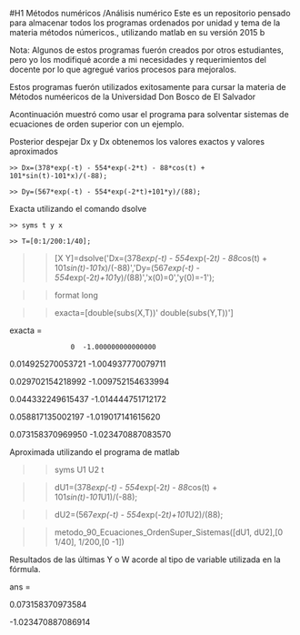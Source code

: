 #H1 Métodos numéricos /Análisis numérico
Este es un repositorio pensado para almacenar todos los programas ordenados por unidad y tema de la materia métodos númericos., utilizando matlab en su versión 2015 b

Nota: Algunos de estos programas fuerón creados por otros estudiantes, pero yo los modifiqué acorde a mi necesidades y requerimientos del docente por lo que agregué varios procesos para mejoralos.

Estos programas fuerón utilizados exitosamente para cursar la materia de Métodos numéericos de la Universidad Don Bosco de El Salvador

Acontinuación muestró como usar el programa para solventar sistemas de ecuaciones de orden superior con un ejemplo.

Posterior despejar Dx y Dx obtenemos los valores exactos y valores aproximados

`>> Dx=(378*exp(-t) - 554*exp(-2*t) - 88*cos(t) + 101*sin(t)-101*x)/(-88);`

`>> Dy=(567*exp(-t) - 554*exp(-2*t)+101*y)/(88);`

Exacta utilizando el comando dsolve

`>> syms t y x`

`>> T=[0:1/200:1/40];`

>> [X Y]=dsolve('Dx=(378*exp(-t) - 554*exp(-2*t) - 88*cos(t) + 101*sin(t)-101*x)/(-88)','Dy=(567*exp(-t) - 554*exp(-2*t)+101*y)/(88)','x(0)=0','y(0)=-1');

>> format long

>> exacta=[double(subs(X,T))' double(subs(Y,T))']

exacta =

                   0  -1.000000000000000
                   
   0.014925270053721  -1.004937770079711
   
   0.029702154218992  -1.009752154633994
   
   0.044332249615437  -1.014444751712172
   
   0.058817135002197  -1.019017141615620
   
   0.073158370969950  -1.023470887083570
   

Aproximada utilizando el programa de matlab

>> syms U1 U2 t

>> dU1=(378*exp(-t) - 554*exp(-2*t) - 88*cos(t) + 101*sin(t)-101*U1)/(-88);

>> dU2=(567*exp(-t) - 554*exp(-2*t)+101*U2)/(88);

>> metodo_90_Ecuaciones_OrdenSuper_Sistemas([dU1, dU2],[0 1/40], 1/200,[0 -1])

Resultados de las últimas Y o W acorde al tipo de variable utilizada en la fórmula.

ans =

   0.073158370973584
   
  -1.023470887086914

